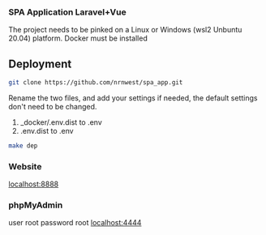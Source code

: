 ### SPA Application Laravel+Vue
The project needs to be pinked on a Linux or Windows (wsl2 Unbuntu 20.04) platform.
Docker must be installed
## Deployment

```bash
git clone https://github.com/nrnwest/spa_app.git
```

Rename the two files,
and add your settings if needed, the default settings don't need to be changed.

1. _docker/.env.dist to .env
2. .env.dist to .env

```bash
make dep
````

### Website
[localhost:8888](http://localhost:8888)


### phpMyAdmin
user root
password root
[localhost:4444](http://localhost:4444)



